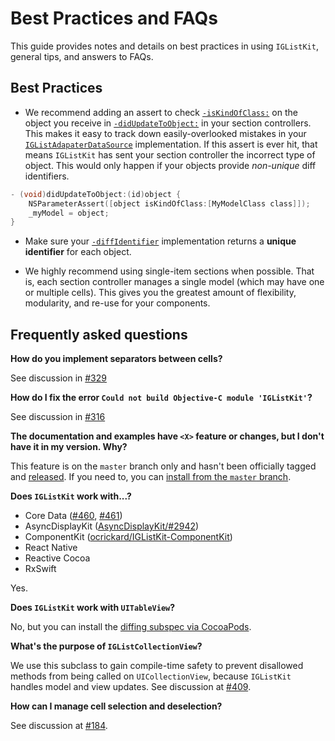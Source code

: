 # Best Practices and FAQs

This guide provides notes and details on best practices in using `IGListKit`, general tips, and answers to FAQs.

## Best Practices

- We recommend adding an assert to check [`-isKindOfClass:`](https://developer.apple.com/reference/objectivec/1418956-nsobject/1418511-iskindofclass) on the object you receive in [`-didUpdateToObject:`](https://instagram.github.io/IGListKit/Protocols/IGListSectionType.html#/c:objc(pl)IGListSectionType(im)didUpdateToObject:) in your section controllers. 
This makes it easy to track down easily-overlooked mistakes in your [`IGListAdapaterDataSource`](https://instagram.github.io/IGListKit/Protocols/IGListAdapterDataSource.html#/c:objc(pl)IGListAdapterDataSource(im)listAdapter:sectionControllerForObject:) implementation. 
If this assert is ever hit, that means `IGListKit` has sent your section controller the incorrect type of object. 
This would only happen if your objects provide *non-unique* diff identifiers. 

```objective-c
- (void)didUpdateToObject:(id)object {
    NSParameterAssert([object isKindOfClass:[MyModelClass class]]);
    _myModel = object;
}
```

- Make sure your [`-diffIdentifier`](https://instagram.github.io/IGListKit/Protocols/IGListDiffable.html#/c:objc(pl)IGListDiffable(im)diffIdentifier) implementation returns a **unique identifier** for each object.

- We highly recommend using single-item sections when possible. That is, each section controller manages a single model (which may have one or multiple cells). This gives you the greatest amount of flexibility, modularity, and re-use for your components.

## Frequently asked questions

**How do you implement separators between cells?**

See discussion in [#329](https://github.com/Instagram/IGListKit/issues/329)

**How do I fix the error `Could not build Objective-C module 'IGListKit'`?**

See discussion in [#316](https://github.com/Instagram/IGListKit/issues/316)

**The documentation and examples have `<X>` feature or changes, but I don't have it in my version. Why?**

This feature is on the `master` branch only and hasn't been officially tagged and [released](https://github.com/Instagram/IGListKit/releases). If you need to, you can [install from the `master` branch](https://instagram.github.io/IGListKit/installation.html).

**Does `IGListKit` work with...?**

- Core Data ([#460](https://github.com/Instagram/IGListKit/issues/460), [#461](https://github.com/Instagram/IGListKit/issues/461))
- AsyncDisplayKit ([AsyncDisplayKit/#2942](https://github.com/facebook/AsyncDisplayKit/pull/2942))
- ComponentKit ([ocrickard/IGListKit-ComponentKit](https://github.com/ocrickard/IGListKit-ComponentKit))
- React Native
- Reactive Cocoa
- RxSwift

Yes.

**Does `IGListKit` work with `UITableView`?**

No, but you can install the [diffing subspec via CocoaPods](https://instagram.github.io/IGListKit/installation.html).

**What's the purpose of `IGListCollectionView`?**

We use this subclass to gain compile-time safety to prevent disallowed methods from being called on `UICollectionView`, because `IGListKit` handles model and view updates. See discussion at [#409](https://github.com/Instagram/IGListKit/issues/409).

**How can I manage cell selection and deselection?**

See discussion at [#184](https://github.com/Instagram/IGListKit/issues/184).
